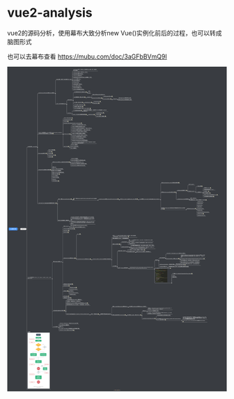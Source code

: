 # vue2-analysis
vue2的源码分析，使用幕布大致分析new Vue()实例化前后的过程，也可以转成脑图形式

也可以去幕布查看 https://mubu.com/doc/3aGFbBVmQ9I
 
![脑图](https://raw.githubusercontent.com/hiteyen/vue2-analysis/master/Vue%E6%BA%90%E7%A0%81%E5%88%86%E6%9E%90.png)
